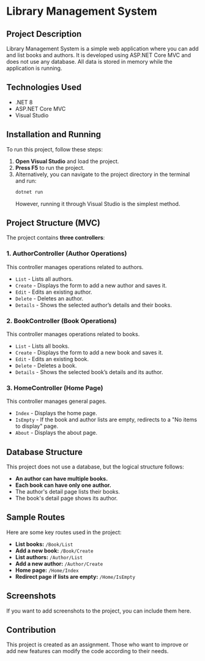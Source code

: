 # Library Management System

## Project Description
Library Management System is a simple web application where you can add and list books and authors. It is developed using ASP.NET Core MVC and does not use any database. All data is stored in memory while the application is running.

## Technologies Used
- .NET 8
- ASP.NET Core MVC
- Visual Studio

## Installation and Running
To run this project, follow these steps:

1. **Open Visual Studio** and load the project.
2. **Press F5** to run the project.
3. Alternatively, you can navigate to the project directory in the terminal and run:
   ```sh
   dotnet run
   ```
   However, running it through Visual Studio is the simplest method.

## Project Structure (MVC)
The project contains **three controllers**:

### 1. **AuthorController** (Author Operations)
This controller manages operations related to authors.
- `List` - Lists all authors.
- `Create` - Displays the form to add a new author and saves it.
- `Edit` - Edits an existing author.
- `Delete` - Deletes an author.
- `Details` - Shows the selected author’s details and their books.

### 2. **BookController** (Book Operations)
This controller manages operations related to books.
- `List` - Lists all books.
- `Create` - Displays the form to add a new book and saves it.
- `Edit` - Edits an existing book.
- `Delete` - Deletes a book.
- `Details` - Shows the selected book’s details and its author.

### 3. **HomeController** (Home Page)
This controller manages general pages.
- `Index` - Displays the home page.
- `IsEmpty` - If the book and author lists are empty, redirects to a "No items to display" page.
- `About` - Displays the about page.

## Database Structure
This project does not use a database, but the logical structure follows:
- **An author can have multiple books.**
- **Each book can have only one author.**
- The author's detail page lists their books.
- The book's detail page shows its author.

## Sample Routes
Here are some key routes used in the project:

- **List books:** `/Book/List`
- **Add a new book:** `/Book/Create`
- **List authors:** `/Author/List`
- **Add a new author:** `/Author/Create`
- **Home page:** `/Home/Index`
- **Redirect page if lists are empty:** `/Home/IsEmpty`

## Screenshots
If you want to add screenshots to the project, you can include them here.

## Contribution
This project is created as an assignment. Those who want to improve or add new features can modify the code according to their needs.

